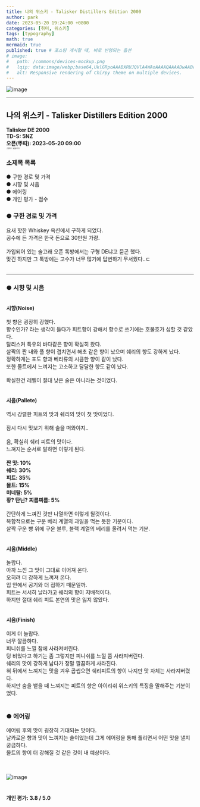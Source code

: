 ```yaml
---
title: 나의 위스키 - Talisker Distillers Edition 2000
author: park
date: 2023-05-20 19:24:00 +0800
categories: [취미, 위스키]
tags: [typography]
math: true
mermaid: true
published: true # 포스팅 개시할 때, 바로 반영되는 옵션
# image: 
#   path: /commons/devices-mockup.png
#   lqip: data:image/webp;base64,UklGRpoAAABXRUJQVlA4WAoAAAAQAAAADwAABwAAQUxQSDIAAAARL0AmbZurmr57yyIiqE8oiG0bejIYEQTgqiDA9vqnsUSI6H+oAERp2HZ65qP/VIAWAFZQOCBCAAAA8AEAnQEqEAAIAAVAfCWkAALp8sF8rgRgAP7o9FDvMCkMde9PK7euH5M1m6VWoDXf2FkP3BqV0ZYbO6NA/VFIAAAA
#   alt: Responsive rendering of Chirpy theme on multiple devices.
---
```


<!-- Git icon -->
![image](https://github.com/cotes2020/jekyll-theme-chirpy/assets/77370682/98a5b999-510a-4595-bb5a-85fffc6a1fc5)

---

## 나의 위스키  - Talisker Distillers Edition 2000
<b> Talisker DE 2000<br/>
TD-S: 5NZ<br/>
오픈(뚜따): 2023-05-20 09:00<br/>
</b>
<i style="font-size: 5px;">그렇다. 낮술이다.</i><br/>

### 소제목 목록
● 구한 경로 및 가격<br/>
● 시향 및 시음<br/>
● 에어링<br/>
● 개인 평가 - 점수<br/>


### ● 구한 경로 및 가격

요새 핫한 Whiskey 옥션에서 구하게 되었다.<br/>
공수에 든 가격은 한국 돈으로 30만원 가량.<br/>
<br/>
가입되어 있는 술고래 오픈 톡방에서는 구형 DE냐고 묻곤 했다.<br/>
맞긴 하지만 그 톡방에는 고수가 너무 많기에 답변하기 무서웠다..ㄷ<br/>
<br/>

---

### ● 시향 및 시음

<br/>
<b>시향(Noise)</b><br/>
<br/>
첫 향은 굉장히 강했다.<br/>
향수인가? 라는 생각이 들다가 피트향이 강해서 향수로 쓰기에는 호불호가 심할 것 같았다.<br/>
탈리스커 특유의 바다같은 향이 확실히 왔다.<br/>
살짝의 짠 내와 풀 향이 겹치면서 해초 같은 향이 났으며 쉐리의 향도 강하게 났다.<br/>
정확하게는 포도 향과 베리류의 시큼한 향이 같이 났다.<br/>
또한 몰트에서 느껴지는 고소하고 달달한 향도 같이 났다.<br/>
<br/>
확실한건 레벨이 절대 낮은 술은 아니라는 것이었다.<br/>
<br/>
<br/>
<b>시음(Pallete)</b><br/>
<br/>
역시 강렬한 피트의 맛과 쉐리의 맛이 첫 맛이었다.<br/>
<br/>
잠시 다시 맛보기 위해 술을 떠와야지..<br/>
<br/>
음, 확실히 쉐리 피트의 맛이다.<br/>
느껴지는 순서로 말하면 이렇게 된다.<br/>
<br/>
<b>
짠 맛: 10%<br/>
쉐리: 30%<br/>
피트: 35%<br/>
몰트: 15%<br/>
미네랄: 5%<br/>
황? 탄닌? 찌름찌름: 5%<br/>
</b>
<br/>
간단하게 느껴진 것만 나열하면 이렇게 될것이다.<br/>
복합적으로는 구운 베리 계열의 과일을 먹는 듯한 기분이다.<br/>
살짝 구운 빵 위에 구운 블루, 블랙 계열의 베리를 올려서 먹는 기분.<br/>
<br/>
<br/>
<b>시음(Middle)</b><br/>
<br/>
놀랍다.<br/>
아까 느낀 그 맛이 그대로 이어져 온다.<br/>
오히려 더 강하게 느껴져 온다.<br/>
입 안에서 공기와 더 접하기 때문일까.<br/>
피트는 서서히 날라가고 쉐리의 향이 지배적이다.<br/>
하지만 절대 쉐리 피트 본연의 맛은 잃지 않았다.<br/>
<br/>
<br/>
<b>시음(Finish)</b><br/>
<br/>
이게 더 놀랍다.<br/>
너무 깔끔하다.<br/>
피니쉬를 느낄 참에 사라져버린다.<br/>
텅 비었다고 하기는 좀 그렇지만 피니쉬를 느낄 쯤 사라져버린다.<br/>
쉐리의 맛이 강하게 남다가 정말 깔끔하게 사라진다.<br/>
혀 뒤에서 느껴지는 맛을 겨우 곱씹으면 쉐리피트의 향이 나지만 맛 자체는 사라져버렸다.<br/>
하지만 숨을 뱉을 때 느껴지는 피트의 향은 아이리쉬 위스키의 특징을 말해주는 기분이었다.<br/>
<br/>

### ● 에어링

에어링 후의 맛이 굉장히 기대되는 맛이다.<br/>
날카로운 향과 맛이 느껴지는 술이었는데 그게 에어링을 통해 풀리면서 어떤 맛을 낼지 궁금하다.<br/>
몰트의 향이 더 강해질 것 같은 것이 내 예상이다.<br/>
<br/>
<br/>

![image](https://github.com/cotes2020/jekyll-theme-chirpy/assets/77370682/73343059-f38e-45de-94f5-b5cace596c4d)
<br/>
<br/>

#### <b>개인 평가: 3.8 / 5.0</b>